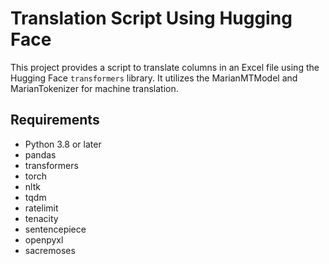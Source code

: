 # Translation Script Using Hugging Face

This project provides a script to translate columns in an Excel file using the Hugging Face `transformers` library. It utilizes the MarianMTModel and MarianTokenizer for machine translation.

## Requirements

- Python 3.8 or later
- pandas
- transformers
- torch
- nltk
- tqdm
- ratelimit
- tenacity
- sentencepiece
- openpyxl
- sacremoses